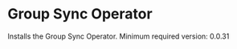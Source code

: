 Group Sync Operator
===============================================================================
Installs the Group Sync Operator. Minimum required version: 0.0.31
